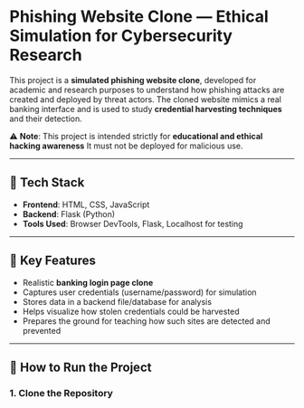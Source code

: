 # Phishing Website Clone — Ethical Simulation for Cybersecurity Research

This project is a **simulated phishing website clone**, developed for academic and research purposes to understand how phishing attacks are created and deployed by threat actors. The cloned website mimics a real banking interface and is used to study **credential harvesting techniques** and their detection.

⚠️ **Note**: This project is intended strictly for **educational and ethical hacking awareness** It must not be deployed for malicious use.

---

## 🔧 Tech Stack

- **Frontend**: HTML, CSS, JavaScript  
- **Backend**: Flask (Python)  
- **Tools Used**: Browser DevTools, Flask, Localhost for testing

---

## 🧠 Key Features

- Realistic **banking login page clone**
- Captures user credentials (username/password) for simulation
- Stores data in a backend file/database for analysis
- Helps visualize how stolen credentials could be harvested
- Prepares the ground for teaching how such sites are detected and prevented

---

## 🚀 How to Run the Project

### 1. Clone the Repository
```bash
